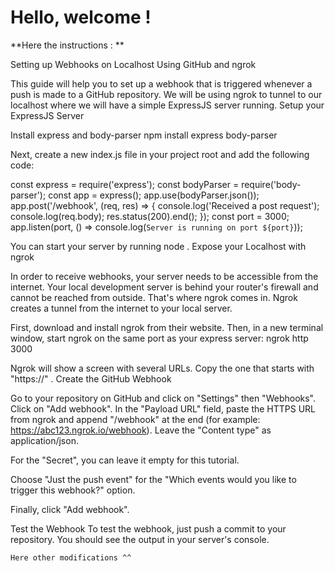 # Hello, welcome ! 

**Here the instructions : **

Setting up Webhooks on Localhost Using
GitHub and ngrok

This guide will help you to set up a webhook that is triggered whenever a push is made to a GitHub repository. We will be using ngrok to tunnel to our localhost where we will have a simple ExpressJS server running.
Setup your ExpressJS Server

 Install express and body-parser
 npm install express body-parser


Next, create a new index.js file in your project root and add the following code:

 const express = require('express');
 const bodyParser = require('body-parser');
 const app = express();
 app.use(bodyParser.json());
 app.post('/webhook', (req, res) => {
   console.log('Received a post request');
   console.log(req.body);
   res.status(200).end();
});
 const port = 3000;
 app.listen(port, () => console.log(`Server is running on port ${port}`));


You can start your server by running node . Expose your Localhost with ngrok

In order to receive webhooks, your server needs to be accessible from the internet. Your local development server is behind your router's firewall and cannot be reached from outside. That's where ngrok comes in.
   Ngrok creates a tunnel from the internet to your local server.

First, download and install ngrok from their website. Then, in a new terminal window, start ngrok on the same port as your express server:
ngrok http 3000

Ngrok will show a screen with several URLs. Copy the one that starts with "https://" .
Create the GitHub Webhook

Go to your repository on GitHub and click on "Settings" then "Webhooks". Click on "Add webhook".
In the "Payload URL" field, paste the HTTPS URL from ngrok and append "/webhook" at the end (for example: https://abc123.ngrok.io/webhook).
Leave the "Content type" as application/json.

For the "Secret", you can leave it empty for this tutorial.

Choose "Just the push event" for the "Which events would you like to trigger this webhook?" option.

Finally, click "Add webhook".

Test the Webhook
To test the webhook, just push a commit to your repository. You should see the output in your server's console.
    
    Here other modifications ^^